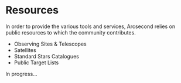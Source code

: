 # Resources

In order to provide the various tools and services, Arcsecond relies on public resources to which the community
contributes.

* Observing Sites & Telescopes
* Satellites
* Standard Stars Catalogues
* Public Target Lists

In progress...